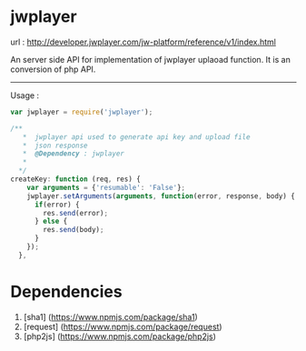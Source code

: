 # jwplayer

url : http://developer.jwplayer.com/jw-platform/reference/v1/index.html

An server side API for implementation of jwplayer uplaoad function.
It is an conversion of php API.

----------------------------------------------------------------------------

Usage : 

```javascript
var jwplayer = require('jwplayer');

/**
   *  jwplayer api used to generate api key and upload file
   *  json response 
   *  @Dependency : jwplayer 
   *
  */
createKey: function (req, res) {
    var arguments = {'resumable': 'False'};
    jwplayer.setArguments(arguments, function(error, response, body) {
      if(error) {
        res.send(error);
      } else {
        res.send(body);
      }
    });
  },

```

# Dependencies 

1. [sha1] (https://www.npmjs.com/package/sha1)
2. [request] (https://www.npmjs.com/package/request)
2. [php2js] (https://www.npmjs.com/package/php2js)
